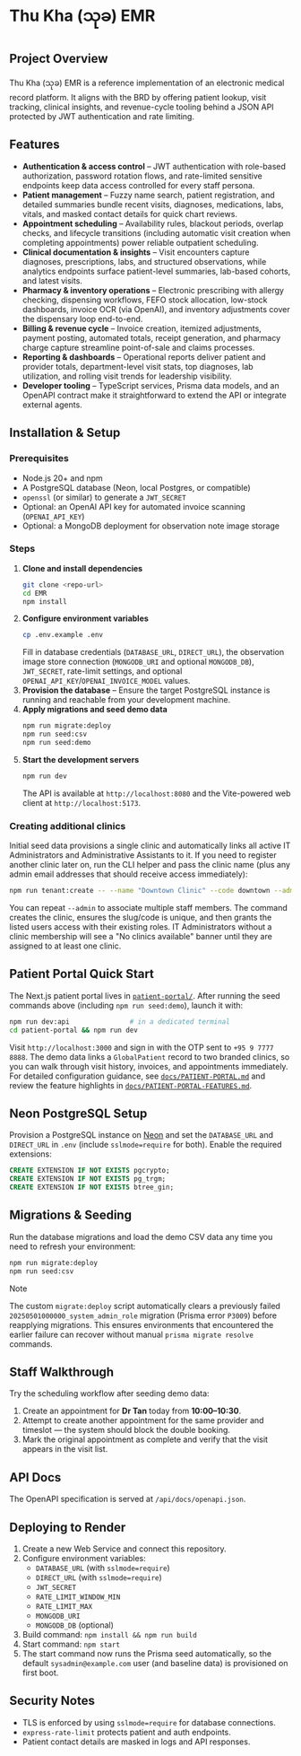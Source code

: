 # Thu Kha (သုခ) EMR  

## Project Overview
Thu Kha (သုခ) EMR is a reference implementation of an electronic medical record platform. It aligns with the BRD by offering patient lookup, visit tracking, clinical insights, and revenue-cycle tooling behind a JSON API protected by JWT authentication and rate limiting.

## Features
- **Authentication & access control** – JWT authentication with role-based authorization, password rotation flows, and rate-limited sensitive endpoints keep data access controlled for every staff persona. 
- **Patient management** – Fuzzy name search, patient registration, and detailed summaries bundle recent visits, diagnoses, medications, labs, vitals, and masked contact details for quick chart reviews.
- **Appointment scheduling** – Availability rules, blackout periods, overlap checks, and lifecycle transitions (including automatic visit creation when completing appointments) power reliable outpatient scheduling.
- **Clinical documentation & insights** – Visit encounters capture diagnoses, prescriptions, labs, and structured observations, while analytics endpoints surface patient-level summaries, lab-based cohorts, and latest visits.
- **Pharmacy & inventory operations** – Electronic prescribing with allergy checking, dispensing workflows, FEFO stock allocation, low-stock dashboards, invoice OCR (via OpenAI), and inventory adjustments cover the dispensary loop end-to-end.
- **Billing & revenue cycle** – Invoice creation, itemized adjustments, payment posting, automated totals, receipt generation, and pharmacy charge capture streamline point-of-sale and claims processes.
- **Reporting & dashboards** – Operational reports deliver patient and provider totals, department-level visit stats, top diagnoses, lab utilization, and rolling visit trends for leadership visibility.
- **Developer tooling** – TypeScript services, Prisma data models, and an OpenAPI contract make it straightforward to extend the API or integrate external agents.

## Installation & Setup

### Prerequisites
- Node.js 20+ and npm
- A PostgreSQL database (Neon, local Postgres, or compatible)
- `openssl` (or similar) to generate a `JWT_SECRET`
- Optional: an OpenAI API key for automated invoice scanning (`OPENAI_API_KEY`)
- Optional: a MongoDB deployment for observation note image storage

### Steps
1. **Clone and install dependencies**
   ```bash
   git clone <repo-url>
   cd EMR
   npm install
   ```
2. **Configure environment variables**
   ```bash
   cp .env.example .env
   ```
   Fill in database credentials (`DATABASE_URL`, `DIRECT_URL`), the observation image store connection (`MONGODB_URI` and optional `MONGODB_DB`), `JWT_SECRET`, rate-limit settings, and optional `OPENAI_API_KEY`/`OPENAI_INVOICE_MODEL` values.
3. **Provision the database** – Ensure the target PostgreSQL instance is running and reachable from your development machine.
4. **Apply migrations and seed demo data**
   ```bash
   npm run migrate:deploy
   npm run seed:csv
   npm run seed:demo
   ```
5. **Start the development servers**
   ```bash
   npm run dev
   ```
   The API is available at `http://localhost:8080` and the Vite-powered web client at `http://localhost:5173`.

### Creating additional clinics

Initial seed data provisions a single clinic and automatically links all active IT Administrators and Administrative Assistants to it. If you need to register another clinic later on, run the CLI helper and pass the clinic name (plus any admin email addresses that should receive access immediately):

```bash
npm run tenant:create -- --name "Downtown Clinic" --code downtown --admin admin@example.com
```

You can repeat `--admin` to associate multiple staff members. The command creates the clinic, ensures the slug/code is unique, and then grants the listed users access with their existing roles. IT Administrators without a clinic membership will see a "No clinics available" banner until they are assigned to at least one clinic.

## Patient Portal Quick Start

The Next.js patient portal lives in [`patient-portal/`](patient-portal/). After running the seed commands above (including `npm run seed:demo`), launch it with:

```bash
npm run dev:api               # in a dedicated terminal
cd patient-portal && npm run dev
```

Visit `http://localhost:3000` and sign in with the OTP sent to `+95 9 7777 8888`. The demo data links a `GlobalPatient` record to two branded clinics, so you can walk through visit history, invoices, and appointments immediately. For detailed configuration guidance, see [`docs/PATIENT-PORTAL.md`](docs/PATIENT-PORTAL.md) and review the feature highlights in [`docs/PATIENT-PORTAL-FEATURES.md`](docs/PATIENT-PORTAL-FEATURES.md).

## Neon PostgreSQL Setup
Provision a PostgreSQL instance on [Neon](https://neon.tech) and set the `DATABASE_URL` and `DIRECT_URL` in `.env` (include `sslmode=require` for both). Enable the required extensions:
```sql
CREATE EXTENSION IF NOT EXISTS pgcrypto;
CREATE EXTENSION IF NOT EXISTS pg_trgm;
CREATE EXTENSION IF NOT EXISTS btree_gin;
```

## Migrations & Seeding
Run the database migrations and load the demo CSV data any time you need to refresh your environment:
```bash
npm run migrate:deploy
npm run seed:csv
```

> [!NOTE]
> The custom `migrate:deploy` script automatically clears a previously failed
> `20250501000000_system_admin_role` migration (Prisma error `P3009`) before
> reapplying migrations. This ensures environments that encountered the earlier
> failure can recover without manual `prisma migrate resolve` commands.

## Staff Walkthrough
Try the scheduling workflow after seeding demo data:
1. Create an appointment for **Dr Tan** today from **10:00–10:30**.
2. Attempt to create another appointment for the same provider and timeslot — the system should block the double booking.
3. Mark the original appointment as complete and verify that the visit appears in the visit list.

## API Docs
The OpenAPI specification is served at `/api/docs/openapi.json`.

## Deploying to Render
1. Create a new Web Service and connect this repository.
2. Configure environment variables:
   - `DATABASE_URL` (with `sslmode=require`)
   - `DIRECT_URL` (with `sslmode=require`)
   - `JWT_SECRET`
   - `RATE_LIMIT_WINDOW_MIN`
   - `RATE_LIMIT_MAX`
   - `MONGODB_URI`
   - `MONGODB_DB` (optional)
3. Build command: `npm install && npm run build`
4. Start command: `npm start`
5. The start command now runs the Prisma seed automatically, so the default
   `sysadmin@example.com` user (and baseline data) is provisioned on first boot.

## Security Notes
- TLS is enforced by using `sslmode=require` for database connections.
- `express-rate-limit` protects patient and auth endpoints.
- Patient contact details are masked in logs and API responses.
